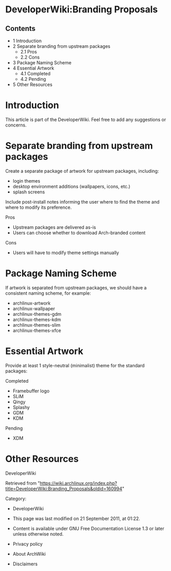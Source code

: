 DeveloperWiki:Branding Proposals
================================

Contents
--------

-   1 Introduction
-   2 Separate branding from upstream packages
    -   2.1 Pros
    -   2.2 Cons
-   3 Package Naming Scheme
-   4 Essential Artwork
    -   4.1 Completed
    -   4.2 Pending
-   5 Other Resources

Introduction
============

This article is part of the DeveloperWiki. Feel free to add any
suggestions or concerns.

  

Separate branding from upstream packages
========================================

Create a separate package of artwork for upstream packages, including:

-   login themes
-   desktop environment additions (wallpapers, icons, etc.)
-   splash screens

Include post-install notes informing the user where to find the theme
and where to modify its preference.

Pros

-   Upstream packages are delivered as-is
-   Users can choose whether to download Arch-branded content

Cons

-   Users will have to modify theme settings manually

  

Package Naming Scheme
=====================

If artwork is separated from upstream packages, we should have a
consistent naming scheme, for example:

-   archlinux-artwork
-   archlinux-wallpaper
-   archlinux-themes-gdm
-   archlinux-themes-kdm
-   archlinux-themes-slim
-   archlinux-themes-xfce

  

Essential Artwork
=================

Provide at least 1 style-neutral (minimalist) theme for the standard
packages:

Completed

-   Framebuffer logo
-   SLiM
-   Qingy
-   Splashy
-   GDM
-   KDM

Pending

-   XDM

Other Resources
===============

DeveloperWiki

Retrieved from
"https://wiki.archlinux.org/index.php?title=DeveloperWiki:Branding_Proposals&oldid=160994"

Category:

-   DeveloperWiki

-   This page was last modified on 21 September 2011, at 01:22.
-   Content is available under GNU Free Documentation License 1.3 or
    later unless otherwise noted.
-   Privacy policy
-   About ArchWiki
-   Disclaimers
